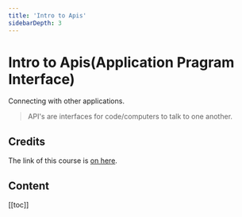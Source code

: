 ```yaml
---
title: 'Intro to Apis'
sidebarDepth: 3
---
```


# Intro to Apis(Application Pragram Interface)

Connecting with other applications.

> API's are interfaces for code/computers to talk to one another.


## Credits

The link of this course is [on here](https://www.udemy.com/vuejs-2-the-complete-guide/learn/v4/t/lecture/5941322?start=0).

## Content

[[toc]]